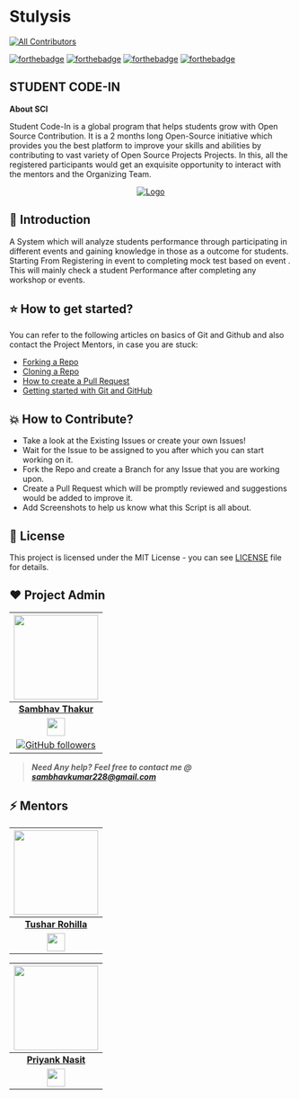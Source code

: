 # Stulysis
<!-- ALL-CONTRIBUTORS-BADGE:START - Do not remove or modify this section -->
[![All Contributors](https://img.shields.io/badge/all_contributors-3-orange.svg?style=flat-square)](#contributors-)
<!-- ALL-CONTRIBUTORS-BADGE:END -->

[![forthebadge](https://forthebadge.com/images/badges/built-by-developers.svg)](https://forthebadge.com)
[![forthebadge](https://forthebadge.com/images/badges/built-with-love.svg)](https://forthebadge.com)
[![forthebadge](https://forthebadge.com/images/badges/built-with-swag.svg)](https://forthebadge.com)
[![forthebadge](https://forthebadge.com/images/badges/made-with-java.svg)](https://forthebadge.com)

## STUDENT CODE-IN

****About SCI****

Student Code-In is a global program that helps students grow with Open Source Contribution. It is a 2 months long Open-Source initiative which provides you the best platform to improve your skills and abilities by contributing to vast variety of Open Source Projects Projects. In this, all the registered participants would get an exquisite opportunity to interact with the mentors and the Organizing Team. 


<p align="center">
  <a href="https://scodein.tech/">
    <img src="https://avatars1.githubusercontent.com/u/63442932?s=200&v=4" alt="Logo">
  </a>


## 📌 Introduction

A System which will analyze students performance through participating in different events and gaining knowledge in those as a outcome for students. Starting From Registering in event to completing mock test based on event . This will mainly check a student Performance after completing any workshop or events.

## ⭐ How to get started?

You can refer to the following articles on basics of Git and Github and also contact the Project Mentors, in case you are stuck: 

- [Forking a Repo](https://help.github.com/en/github/getting-started-with-github/fork-a-repo)
- [Cloning a Repo](https://help.github.com/en/desktop/contributing-to-projects/creating-a-pull-request)
- [How to create a Pull Request](https://opensource.com/article/19/7/create-pull-request-github)
- [Getting started with Git and GitHub](https://towardsdatascience.com/getting-started-with-git-and-github-6fcd0f2d4ac6)

##  💥 How to Contribute?

- Take a look at the Existing Issues or create your own Issues!
- Wait for the Issue to be assigned to you after which you can start working on it.
- Fork the Repo and create a Branch for any Issue that you are working upon.
- Create a Pull Request which will be promptly reviewed and suggestions would be added to improve it.
- Add Screenshots to help us know what this Script is all about.



## 🧧 License

This project is licensed under the MIT License - you can see [LICENSE](https://github.com/sambhav228/Stulysis/blob/master/LICENSE) file for details.


## ❤️ Project Admin

<a href="https://github.com/sambhav228"><img src="https://avatars0.githubusercontent.com/u/48059338?s=460&u=384e18f27bb047bbe40bcffe11f7ad4a3c28ed28&v=4" width=150px height=150px /></a>                                                                                         |
| :------------------------------------------------------------------------------------------------------------------------------------------------------------------------------------------------------------------------------------------------------------------------------------------------------------------------------------------: |
|                                                                                                                                        **[Sambhav Thakur](https://www.linkedin.com/in/sambhav228//)**                                                                                                                                        |
|<a href="https://www.linkedin.com/in/sambhav228/"><img src="https://mpng.subpng.com/20180324/vhe/kisspng-linkedin-computer-icons-logo-social-networking-ser-facebook-5ab6ebfe5f5397.2333748215219374063905.jpg" width="32px" height="32px"></a>
[![GitHub followers](https://img.shields.io/github/followers/sambhav228.svg?label=Follow%20@sambhav228&style=social)](https://github.com/sambhav228/)|

> **_Need Any help?_** 
> **_Feel free to contact me @ [sambhavkumar228@gmail.com](mailto:sambhavkumar228@gmail.com?Subject=Stulysis)_**

## ⚡ Mentors

<a href="https://github.com/CapTen101"><img src="https://avatars3.githubusercontent.com/u/45699327?s=460&u=3e7aefb8b51d0d50877c3effa959074012464bf6&v=4" width=150px height=150px /></a>                                                                                         |
| :------------------------------------------------------------------------------------------------------------------------------------------------------------------------------------------------------------------------------------------------------------------------------------------------------------------------------------------: |
|                                                                                                                                        **[Tushar Rohilla](https://www.linkedin.com/in/tushar-rohilla-007/)**                                                                                                                                        |
|<a href="https://www.linkedin.com/in/tushar-rohilla-007/"><img src="https://mpng.subpng.com/20180324/vhe/kisspng-linkedin-computer-icons-logo-social-networking-ser-facebook-5ab6ebfe5f5397.2333748215219374063905.jpg" width="32px" height="32px"></a> |


<a href="https://github.com/Priyanknasit"><img src="https://avatars3.githubusercontent.com/u/54301945?s=460&u=31eb6940b61737a5464efa874f37de1868017d20&v=4" width=150px height=150px /></a>                                                                                         |
| :------------------------------------------------------------------------------------------------------------------------------------------------------------------------------------------------------------------------------------------------------------------------------------------------------------------------------------------: |
|                                                                                                                                        **[Priyank Nasit](https://www.linkedin.com/in/priyank-nasit/)**                                                                                                                                        |
|<a href="https://www.linkedin.com/in/priyank-nasit/"><img src="https://mpng.subpng.com/20180324/vhe/kisspng-linkedin-computer-icons-logo-social-networking-ser-facebook-5ab6ebfe5f5397.2333748215219374063905.jpg" width="32px" height="32px"></a> |
